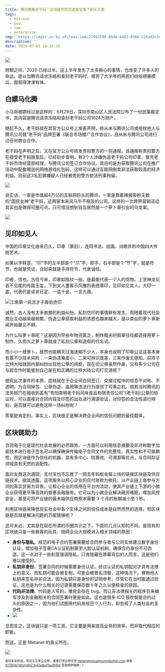 ```yaml
---
title: 腾讯憨憨老干妈：区块链可防范虚章生事？别太天真
tags:
  - bitcoin
  - bsv
  - law
  - enterprise
img: 'https://imgkr.cn-bj.ufileos.com/27093290-09de-4e83-8366-226ad2c5c552.webp'
description: ''
date: 2020-07-07 14:33:33
---
```


![](https://imgkr.cn-bj.ufileos.com/27093290-09de-4e83-8366-226ad2c5c552.webp)

转眼之间，2020 已经过半。这上半年发生了太多揪心的事情，也改变了许多人的命运。是以当腾讯请求冻结和查封老干妈时，艰苦了大半年的网民们纷纷顺藤摸瓜，围观得津津有味。

<!--more-->

## 白嫖马化腾

小马哥被嫖经过是这样的：6月29日，深圳市南山区人民法院公布了一份民事裁定书，其内容是腾讯请求冻结和查封老干妈公司1624万财产。

随后不久，老干妈就在其官方公众号上发表声明，称从未与腾讯公司或授权他人与腾讯公司就“老干妈”品牌签署《联合市场推广合作协议》，且从未与腾讯公司进行过任何商业合作。

老干妈在声明之后，又在官方公众号转发贵阳警方的一则通报。该通报称贵阳警方在接受老干妈报案后，已经初步查明，有3个人涉嫌伪造老干妈公司印章，冒充老干妈市场经营部经理，与腾讯公司签订合作协议。其目的是为获取腾讯公司在推广活动中配套赠送的网络游戏礼包码，这样可以通过互联网倒卖非法获取较高的经济利益。目前这3名犯罪嫌疑人已经被贵阳警方依法刑事拘留。

![](https://imgkr.cn-bj.ufileos.com/8fc0db54-19c6-446c-8b04-e306ba1bf987.png)


说实话，一家是市值超4万亿的互联网巨头的腾讯，一家是靠着辣酱吸粉无数的“国民女神”老干妈，这两家本来风马牛不相及的公司，这样的一次跨界营销活动其实也是做得可圈可点。只可惜没想到背后居然是一个萝卜章引出的乌龙案。


![](https://imgkr.cn-bj.ufileos.com/4bac2159-5464-4a1a-9f1c-e230ef97d749.png)

## 见印如见人
中国的印章文化由来已久，印章（篆刻），连同书法、绘画、诗歌并称中国四大传统艺术。

如果以字释意，“印”字的左半部是个“爪”字，即手，右半部是个“节”字，就是符节，也就是凭证，合起来就是手持符节，代表诚信。

印者，信也。古往今来，印章如指纹一般，是最能代表一个人的信物。上至神龙见首不见尾的传国玉玺，下到文人墨客示风雅的表德章印，见印如见其人。大印一盖，代表的是诺言已定，一诺千金，一言九鼎。

![江南第一风流才子唐伯虎印](https://imgkr.cn-bj.ufileos.com/7bc77818-9897-468c-8654-b1229d1976f8.jpeg)

诚然，古人没有太多直接的利益纠纷，私刻仿印的事情鲜有发生。而随着现代社会商业互动越来越频繁，伪造公章获取利益的诱惑也越来越大，是以类似的萝卜章新闻开始屡见不鲜。

为什么叫萝卜章呢？这是因为早些年物资匮乏，制作粗劣的假章往往都选择用萝卜制作，久而久之萝卜章就成了私刻公章和造假的代名词。

而小小一根萝卜，居然也能瞒天过海迷糊不少人，本身也说明了印章公证这事本身有着不少技术风险：一来伪造难度小，二来可辨识度差，三来作废无感知。前阵子比特大陆就因内部纠纷出现抢公章的闹剧，现在旧公章虽然作废，又有多少公司在与其合作时能鉴别自己是在和正确的比特大陆公司打交道呢？

细究此次事件的本质，症结就在于企业间合同签订、交接过程中的信息不对称、不透明，为合同掉包、公章伪造、盗用等违法行为提供了可乘之机。倘若当时腾讯的法务部门在接收到盖有“贵阳南明老干妈风味食品有限责任公司”(老干妈)公章的协议时，可以直接对合同内容及印签的出处进行溯源验证，对印签的合法性进行辨别，是否就可以避免这样一场纠纷呢？

答案是肯定的。事实上，区块链正是解决跨企业间的信任问题的最佳载体。

## 区块链助力

合同电子化是现代社会发展的必然趋势。一方面可以利用信息摘要及非对称数字加密技术进行电子签名可以确保确保传输电子合同文件的完整性、真实性和不可抵赖性，而区块链作为信任的机器，具有多中心、防篡改、可溯源等优点，与合同存证领域具有天然的适配性。

面对友商这次遇囧，支付宝也不忘推了一把去年蚂蚁金服上线的链接区块链及供应链技术。据其透露，这项服务以核心企业的应付账款为依托，以产业链上各参与方间的真实贸易为背景，让核心企业的信用在平台内流动，使其产业链上下游的小微企业获得更平等高效的普惠金融服务。它可以为小微企业解决融资难题，增加风控安全，甚至可将产业链的最末端供应商原本需要 3 个月的账期减小至 1 秒。

利用区块链来降低现实社会中各个实体之间的信任成本是自然而然的选择。但区块链是否就是解决问题的万能银弹呢？

这可未必，尤其是在现在所谓的币圈共识之下，下面的几点认知的不同，是现有的区块链只是一些极客的玩具、阻碍企业大规模进入相关领域的原因：

* __身份与隐私__。规范的电子合约签署需要给合同参与者与公司实体建立数字身份认证，增加电子签章CA认证机制甚至人脸认证机制，确保合约身份不可伪造。这一点对于一些刻意强调隐私，只肯隐藏在屏幕背后的人而言，这是他们难以接受的。
* __私钥非身份__。签署合同的时候需要身份认证，经过认证的私钥配对才具有法律上的意义。而私钥可能会被复制，可能会被冒名顶替，这种情况下，冒用他人私钥来签名并非合法，因为私钥只是身份的证明参考，尽管它在当时能通过验证。这也是为什么相关的记录需要保存数十年之久以便核查的原因。
* __代码非法律__。代码是人写的，难免会存在 bug。而让非法律相关的程序员来编写涉及到金融相关的合同签署时更是如此。这也是很多 ICO 鼓吹智能合约过头的原因之一，因为他们试图用代码来规范个人行为，却忽视了人类社会的复杂性。
* ![](https://imgkr.cn-bj.ufileos.com/32af183e-81fd-4310-aed0-f5ca917a8d82.jpeg)

总而言之，区块链只是一项工具，它主要是用来提高业务的效率，而非取代相应的职能。

而这，正是 Metanet 的奥义所在。

![](https://imgkr.cn-bj.ufileos.com/9c7d15e2-403a-4c2b-b01d-05c4cb14ad42.png)

<sub><sup>喜欢本文的话，欢迎关注本公众号，或者打赏比特币至 [metanetpress@moneybutton.com](bitcoin:metanetpress@moneybutton.com) 或者 [1GT6fnb7zbtzjy9pC3iyEwdpg11ax9nRst](bitcoin:1GT6fnb7zbtzjy9pC3iyEwdpg11ax9nRst) 请我喝杯咖啡：)</sup></sub>
